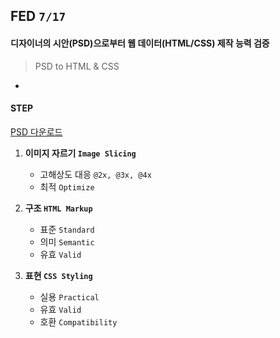 ## FED `7/17`

#### 디자이너의 시안(PSD)으로부터 웹 데이터(HTML/CSS) 제작 능력 검증
> PSD to HTML & CSS

-

#### STEP

[PSD 다운로드](http://url.yamoo9.net/fedpsd)

1. **이미지 자르기 `Image Slicing`**
	- 고해상도 대응 `@2x, @3x, @4x`
	- 최적 `Optimize`

2. **구조 `HTML Markup`**
	- 표준 `Standard`
	- 의미 `Semantic`
	- 유효 `Valid`

3. **표현 `CSS Styling`**
	- 실용 `Practical`
	- 유효 `Valid`
	- 호환 `Compatibility`